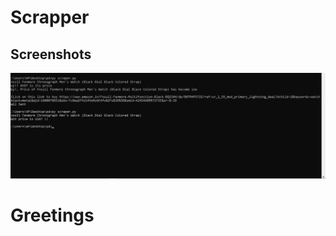 # Scrapper

## Screenshots

![scrapper](https://github.com/praveenhonavar/python-projects/blob/master/Screenshots/scrapper.png)

# Greetings